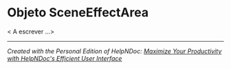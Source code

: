 # Objeto SceneEffectArea

\< A escrever ...\>

***
_Created with the Personal Edition of HelpNDoc: [Maximize Your Productivity with HelpNDoc's Efficient User Interface](<https://www.helpndoc.com/feature-tour/stunning-user-interface/>)_
